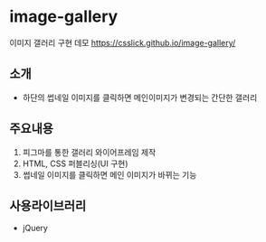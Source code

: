 # image-gallery
이미지 갤러리 구현 데모
https://csslick.github.io/image-gallery/

## 소개
- 하단의 썹네일 이미지를 클릭하면 메인이미지가 변경되는 간단한 갤러리

## 주요내용
1. 피그마를 통한 갤러리 와이어프레임 제작
2. HTML, CSS 퍼블리싱(UI 구현)
3. 썹네일 이미지를 클릭하면 메인 이미지가 바뀌는 기능

## 사용라이브러리
- jQuery
